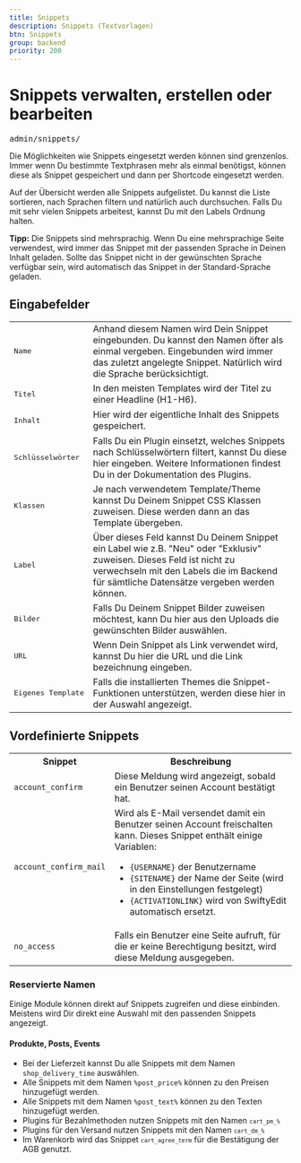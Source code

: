 ```yaml
---
title: Snippets
description: Snippets (Textvorlagen)
btn: Snippets
group: backend
priority: 200
---
```

# Snippets verwalten, erstellen oder bearbeiten

<kbd>admin/snippets/</kbd>

Die Möglichkeiten wie Snippets eingesetzt werden können sind grenzenlos.
Immer wenn Du bestimmte Textphrasen mehr als einmal benötigst, können diese als Snippet gespeichert 
und dann per Shortcode eingesetzt werden.

Auf der Übersicht werden alle Snippets aufgelistet.
Du kannst die Liste sortieren, nach Sprachen filtern und natürlich auch durchsuchen.
Falls Du mit sehr vielen Snippets arbeitest, kannst Du mit den Labels Ordnung halten.

__Tipp:__ Die Snippets sind mehrsprachig. Wenn Du eine mehrsprachige Seite verwendest, 
wird immer das Snippet mit der passenden Sprache in Deinen Inhalt geladen. 
Sollte das Snippet nicht in der gewünschten Sprache verfügbar sein, wird automatisch das Snippet 
in der Standard-Sprache geladen.

## Eingabefelder

<table class="table">
<tr>
<td><pre>Name</pre></td>
<td>Anhand diesem Namen wird Dein Snippet eingebunden. Du kannst den Namen öfter als einmal vergeben.
Eingebunden wird immer das zuletzt angelegte Snippet. Natürlich wird die Sprache berücksichtigt.</td>
</tr>
<tr>
<td><pre>Titel</pre></td>
<td>In den meisten Templates wird der Titel zu einer Headline (H1-H6).</td>
</tr>
<tr>
<td><pre>Inhalt</pre></td>
<td>Hier wird der eigentliche Inhalt des Snippets gespeichert.</td>
</tr>
<tr>
<td><pre>Schlüsselwörter</pre></td>
<td>Falls Du ein Plugin einsetzt, welches Snippets nach Schlüsselwörtern filtert, kannst Du diese hier eingeben.
Weitere Informationen findest Du in der Dokumentation des Plugins.</td>
</tr>
<tr>
<td><pre>Klassen</pre></td>
<td>Je nach verwendetem Template/Theme kannst Du Deinem Snippet CSS Klassen zuweisen.
Diese werden dann an das Template übergeben.</td>
</tr>
<tr>
<td><pre>Label</pre></td>
<td>Über dieses Feld kannst Du Deinem Snippet ein Label wie z.B. "Neu" oder "Exklusiv" zuweisen. 
Dieses Feld ist nicht zu verwechseln mit den Labels die im Backend für sämtliche Datensätze vergeben werden können.</td>
</tr>
<tr>
<td><pre>Bilder</pre></td>
<td>Falls Du Deinem Snippet Bilder zuweisen möchtest, kann Du hier aus den Uploads die gewünschten Bilder auswählen.</td>
</tr>
<tr>
<td><pre>URL</pre></td>
<td>Wenn Dein Snippet als Link verwendet wird, kannst Du hier die URL und die Link bezeichnung eingeben.</td>
</tr>
<tr>
<td><pre>Eigenes Template</pre></td>
<td>Falls die installierten Themes die Snippet-Funktionen unterstützen, werden diese hier in der Auswahl angezeigt.</td>
</tr>
</table>


## Vordefinierte Snippets

<table class="table">
<tr>
<th>Snippet</th>
<th>Beschreibung</th>
</tr>
<tr>
<td><code>account_confirm</code></td>
<td>Diese Meldung wird angezeigt, sobald ein Benutzer seinen Account bestätigt hat. </td>
</tr>
<tr>
<td><code>account_confirm_mail</code></td>
<td>Wird als E-Mail versendet damit ein Benutzer seinen Account freischalten kann.
Dieses Snippet enthält einige Variablen:

* <code>{USERNAME}</code> der Benutzername
* <code>{SITENAME}</code> der Name der Seite (wird in den Einstellungen festgelegt)
* <code>{ACTIVATIONLINK}</code> wird von SwiftyEdit automatisch ersetzt.

</td>
</tr>
<tr>
<td><code>no_access</code></td>
<td>Falls ein Benutzer eine Seite aufruft, für die er keine Berechtigung besitzt, wird diese Meldung ausgegeben.</td>
</tr>
</table>


### Reservierte Namen

Einige Module können direkt auf Snippets zugreifen und diese einbinden.
Meistens wird Dir direkt eine Auswahl mit den passenden Snippets angezeigt.

#### Produkte, Posts, Events

* Bei der Lieferzeit kannst Du alle Snippets mit dem Namen <code>shop_delivery_time</code> auswählen.
* Alle Snippets mit dem Namen <code>%post_price%</code> können zu den Preisen hinzugefügt werden.
* Alle Snippets mit dem Namen <code>%post_text%</code> können zu den Texten hinzugefügt werden.
* Plugins für Bezahlmethoden nutzen Snippets mit den Namen <code>`cart_pm_%`</code>
* Plugins für den Versand nutzen Snippets mit den Namen <code>`cart_dm_%`</code>
* Im Warenkorb wird das Snippet <code>`cart_agree_term`</code> für die Bestätigung der AGB genutzt.